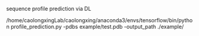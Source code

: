 sequence profile prediction via DL


/home/caolongxingLab/caolongxing/anaconda3/envs/tensorflow/bin/python profile_prediction.py -pdbs example/test.pdb -output_path ./example/
